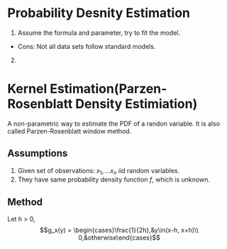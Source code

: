# Probability Desnity Estimation

1. Assume the formula and parameter, try to fit the model. 
  * Cons: Not all data sets follow standard models.
2. 

# Kernel Estimation(Parzen-Rosenblatt Density Estimiation)
A non-parametric way to estimate the PDF of a randon variable. It is also called Parzen-Rosenblatt window method. 

## Assumptions
1. Given set of observations: $x_1, ...x_n$ iid random variables. 
2. They have same probability density function $f$, which is unknown. 

## Method 
Let h > 0,  $$g_x(y) = \begin{cases}\frac{1}{2h},&y\in(x-h, x+h)\\ 0,&otherwise\end{cases}$$
